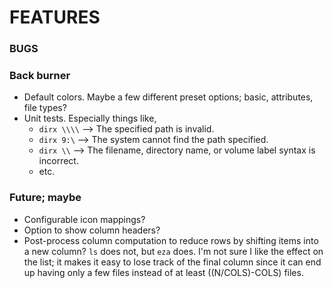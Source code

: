 # FEATURES

### BUGS

### Back burner
- Default colors.  Maybe a few different preset options; basic, attributes, file types?
- Unit tests.  Especially things like,
  - `dirx \\\\` --> The specified path is invalid.
  - `dirx 9:\` --> The system cannot find the path specified.
  - `dirx \\` --> The filename, directory name, or volume label syntax is incorrect.
  - etc.

### Future; maybe
- Configurable icon mappings?
- Option to show column headers?
- Post-process column computation to reduce rows by shifting items into a new column?  `ls` does not, but `eza` does.  I'm not sure I like the effect on the list; it makes it easy to lose track of the final column since it can end up having only a few files instead of at least ((N/COLS)-COLS) files.

